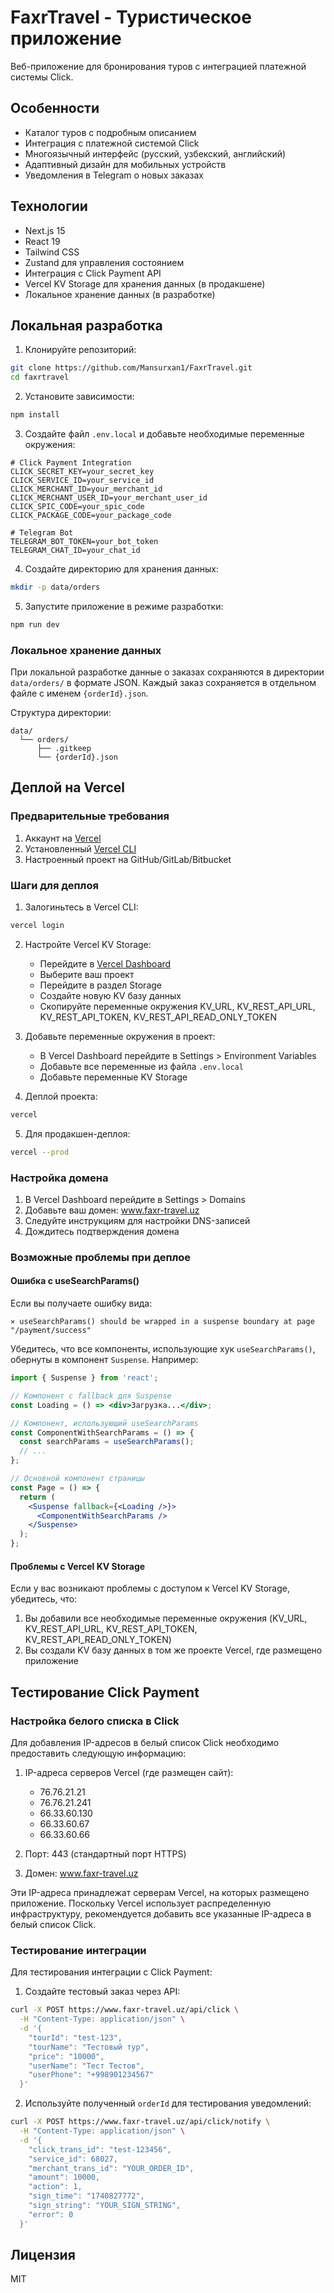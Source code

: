# FaxrTravel - Туристическое приложение

Веб-приложение для бронирования туров с интеграцией платежной системы Click.

## Особенности

- Каталог туров с подробным описанием
- Интеграция с платежной системой Click
- Многоязычный интерфейс (русский, узбекский, английский)
- Адаптивный дизайн для мобильных устройств
- Уведомления в Telegram о новых заказах

## Технологии

- Next.js 15
- React 19
- Tailwind CSS
- Zustand для управления состоянием
- Интеграция с Click Payment API
- Vercel KV Storage для хранения данных (в продакшене)
- Локальное хранение данных (в разработке)

## Локальная разработка

1. Клонируйте репозиторий:
```bash
git clone https://github.com/Mansurxan1/FaxrTravel.git
cd faxrtravel
```

2. Установите зависимости:
```bash
npm install
```

3. Создайте файл `.env.local` и добавьте необходимые переменные окружения:
```
# Click Payment Integration
CLICK_SECRET_KEY=your_secret_key
CLICK_SERVICE_ID=your_service_id
CLICK_MERCHANT_ID=your_merchant_id
CLICK_MERCHANT_USER_ID=your_merchant_user_id
CLICK_SPIC_CODE=your_spic_code
CLICK_PACKAGE_CODE=your_package_code

# Telegram Bot
TELEGRAM_BOT_TOKEN=your_bot_token
TELEGRAM_CHAT_ID=your_chat_id
```

4. Создайте директорию для хранения данных:
```bash
mkdir -p data/orders
```

5. Запустите приложение в режиме разработки:
```bash
npm run dev
```

### Локальное хранение данных

При локальной разработке данные о заказах сохраняются в директории `data/orders/` в формате JSON. Каждый заказ сохраняется в отдельном файле с именем `{orderId}.json`.

Структура директории:
```
data/
  └── orders/
      ├── .gitkeep
      └── {orderId}.json
```

## Деплой на Vercel

### Предварительные требования

1. Аккаунт на [Vercel](https://vercel.com)
2. Установленный [Vercel CLI](https://vercel.com/cli)
3. Настроенный проект на GitHub/GitLab/Bitbucket

### Шаги для деплоя

1. Залогиньтесь в Vercel CLI:
```bash
vercel login
```

2. Настройте Vercel KV Storage:
   - Перейдите в [Vercel Dashboard](https://vercel.com/dashboard)
   - Выберите ваш проект
   - Перейдите в раздел Storage
   - Создайте новую KV базу данных
   - Скопируйте переменные окружения KV_URL, KV_REST_API_URL, KV_REST_API_TOKEN, KV_REST_API_READ_ONLY_TOKEN

3. Добавьте переменные окружения в проект:
   - В Vercel Dashboard перейдите в Settings > Environment Variables
   - Добавьте все переменные из файла `.env.local`
   - Добавьте переменные KV Storage

4. Деплой проекта:
```bash
vercel
```

5. Для продакшен-деплоя:
```bash
vercel --prod
```

### Настройка домена

1. В Vercel Dashboard перейдите в Settings > Domains
2. Добавьте ваш домен: www.faxr-travel.uz
3. Следуйте инструкциям для настройки DNS-записей
4. Дождитесь подтверждения домена

### Возможные проблемы при деплое

#### Ошибка с useSearchParams()

Если вы получаете ошибку вида:
```
⨯ useSearchParams() should be wrapped in a suspense boundary at page "/payment/success"
```

Убедитесь, что все компоненты, использующие хук `useSearchParams()`, обернуты в компонент `Suspense`. Например:

```jsx
import { Suspense } from 'react';

// Компонент с fallback для Suspense
const Loading = () => <div>Загрузка...</div>;

// Компонент, использующий useSearchParams
const ComponentWithSearchParams = () => {
  const searchParams = useSearchParams();
  // ...
};

// Основной компонент страницы
const Page = () => {
  return (
    <Suspense fallback={<Loading />}>
      <ComponentWithSearchParams />
    </Suspense>
  );
};
```

#### Проблемы с Vercel KV Storage

Если у вас возникают проблемы с доступом к Vercel KV Storage, убедитесь, что:
1. Вы добавили все необходимые переменные окружения (KV_URL, KV_REST_API_URL, KV_REST_API_TOKEN, KV_REST_API_READ_ONLY_TOKEN)
2. Вы создали KV базу данных в том же проекте Vercel, где размещено приложение

## Тестирование Click Payment

### Настройка белого списка в Click

Для добавления IP-адресов в белый список Click необходимо предоставить следующую информацию:

1. IP-адреса серверов Vercel (где размещен сайт):
   - 76.76.21.21
   - 76.76.21.241
   - 66.33.60.130
   - 66.33.60.67
   - 66.33.60.66

2. Порт: 443 (стандартный порт HTTPS)

3. Домен: www.faxr-travel.uz

Эти IP-адреса принадлежат серверам Vercel, на которых размещено приложение. Поскольку Vercel использует распределенную инфраструктуру, рекомендуется добавить все указанные IP-адреса в белый список Click.

### Тестирование интеграции

Для тестирования интеграции с Click Payment:

1. Создайте тестовый заказ через API:
```bash
curl -X POST https://www.faxr-travel.uz/api/click \
  -H "Content-Type: application/json" \
  -d '{
    "tourId": "test-123",
    "tourName": "Тестовый тур",
    "price": "10000",
    "userName": "Тест Тестов",
    "userPhone": "+998901234567"
  }'
```

2. Используйте полученный `orderId` для тестирования уведомлений:
```bash
curl -X POST https://www.faxr-travel.uz/api/click/notify \
  -H "Content-Type: application/json" \
  -d '{
    "click_trans_id": "test-123456",
    "service_id": 68027,
    "merchant_trans_id": "YOUR_ORDER_ID",
    "amount": 10000,
    "action": 1,
    "sign_time": "1740827772",
    "sign_string": "YOUR_SIGN_STRING",
    "error": 0
  }'
```

## Лицензия

MIT
